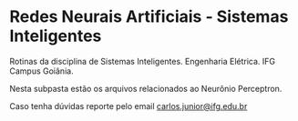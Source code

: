 # Redes Neurais Artificiais - Sistemas Inteligentes

Rotinas da disciplina de Sistemas Inteligentes. Engenharia Elétrica. IFG Campus Goiânia.

Nesta subpasta estão os arquivos relacionados ao Neurônio Perceptron.

Caso tenha dúvidas reporte pelo email carlos.junior@ifg.edu.br


